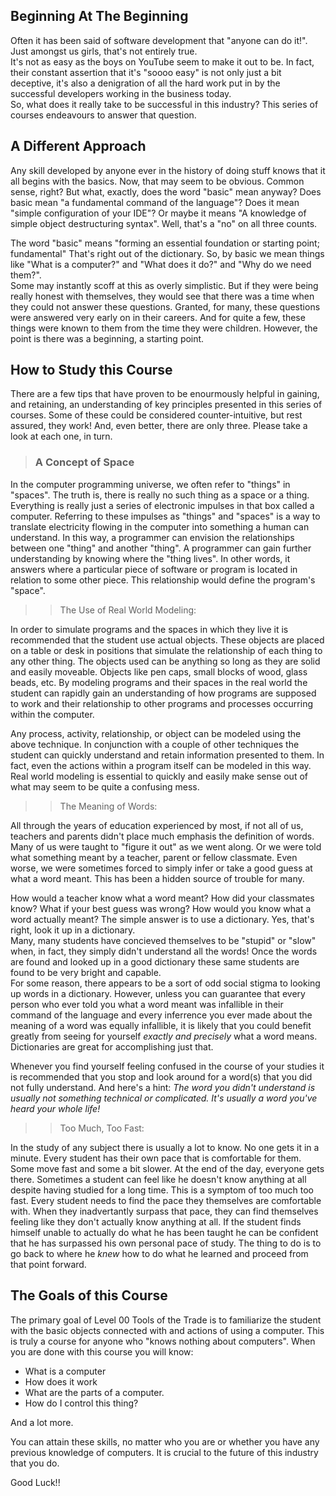 ## Beginning At The Beginning

   Often it has been said of software development that "anyone can do it!". Just amongst us girls, that's not entirely true.    
       It's not as easy as the boys on YouTube seem to make it out to be. In fact, their constant assertion that it's "soooo easy" is not only just a bit deceptive, it's also a denigration of all the hard work put in by the successful developers working in the business today.  
        So, what does it really take to be successful in this industry? This series of courses endeavours to answer that question.

## A Different Approach

  Any skill developed by anyone ever in the history of doing stuff knows that it all begins with the basics. Now, that may seem to be obvious. Common sense, right? But what, exactly, does the word "basic" mean anyway? Does basic mean "a fundamental command of the language"?  Does it mean "simple configuration of your IDE"?
  Or maybe it means "A knowledge of simple object destructuring syntax".
  Well, that's a "no" on all three counts. 
  
  The word "basic" means "forming an essential foundation or starting point; fundamental" That's right out of the dictionary. So, by basic we mean things like "What is a computer?" and "What does it do?" and "Why do we need them?".  
  Some may instantly scoff at this as overly simplistic. But if they were being really honest with themselves, they would see that there was a time when they could not answer these questions. Granted, for many, these questions were answered very early on in their careers. And for quite a few, these things were known to them from the time they were children. However, the point is there was a beginning, a starting point. 

  ## How to Study this Course

  There are a few tips that have proven to be enourmously helpful in gaining, and retaining, an understanding of key principles presented in this series of courses.  Some of these could be considered counter-intuitive, but rest assured, they work! And, even better, there are only three. Please take a look at each one, in turn. 

 
  >###  A Concept of Space

  In the computer programming universe, we often refer to "things" in "spaces". The truth is, there is really no such thing as a space or a thing. Everything is really just a series of electronic impulses in that box called a computer. Referring to these impulses as "things" and "spaces" is a way to translate electricity flowing in the computer into something a human can understand. In this way, a programmer can envision the relationships between one "thing" and another "thing". A programmer can gain further understanding by knowing where the "thing lives". In other words, it answers where a particular piece of software or program is located in relation to some other piece. This relationship would define the program's "space". 
 
  >>The Use of Real World Modeling:

In order to simulate programs and the spaces in which they live it is recommended that the student use actual objects. These objects are placed on a table or desk in positions that simulate the relationship of each thing to any other thing. The objects used can be anything so long as they are solid and easily moveable. Objects like pen caps, small blocks of wood, glass beads, etc. By modeling programs and their spaces in the real world the student can rapidly gain an understanding of how programs are supposed to work and their relationship to other programs and processes occurring within the computer.

Any process, activity, relationship, or object can be modeled using the above technique. In conjunction with a couple of other techniques the student can quickly understand and retain information presented to them. In fact, even the actions within a program itself can be modeled in this way. Real world modeling is essential to quickly and easily make sense out of what may seem to be quite a confusing mess.

>>The Meaning of Words:

All through the years of education experienced by most, if not all of us, teachers and parents didn't place much emphasis the definition of words. Many of us were taught to "figure it out" as we went along. Or we were told what something meant by a teacher, parent or fellow classmate. Even worse, we were sometimes forced to simply infer or take a good guess at what a word meant. This has been a hidden source of trouble for many. 

How would a teacher know what a word meant? How did your classmates know? What if your best guess was wrong?  How would you know what a word actually meant?  The simple answer is to use a dictionary. Yes, that's right, look it up in a dictionary.  
Many, many students have concieved themselves to be "stupid" or "slow" when, in fact, they simply didn't understand all the words!  Once the words are found and looked up in a good dictionary these same students are found to be very bright and capable.  
For some reason, there appears to be a sort of odd social stigma to looking up words in a dictionary. However, unless you can guarantee that every person who ever told you what a word meant was infallible in their command of the language and every inferrence you ever made about the meaning of a word was equally infallible, it is likely that you could benefit greatly from seeing for yourself *exactly and precisely* what a word means. Dictionaries are great for accomplishing just that. 

Whenever you find yourself feeling confused in the course of your studies it is recommended that you stop and look around for a word(s) that you did not fully understand. And here's a hint: *The word you didn't understand is usually not something technical or complicated. It's usually a word you've heard your whole life!*

>>Too Much, Too Fast:

In the study of any subject there is usually a lot to know. No one gets it in a minute. Every student has their own pace that is comfortable for them. Some move fast and some a bit slower. At the end of the day, everyone gets there. Sometimes a student can feel like he doesn't know anything at all despite having studied for a long time. This is a symptom of too much too fast. Every student needs to find the pace they themselves are comfortable with. When they inadvertantly surpass that pace, they can find themselves feeling like they don't actually know anything at all. If the student finds himself unable to actually do what he has been taught he can be confident that he has surpassed his own personal pace of study. The thing to do is to go back to where he *knew* how to do what he learned and proceed from that point forward. 


  ## The Goals of this Course

  The primary goal of Level 00 Tools of the Trade is to familiarize the student with the basic objects connected with and actions of using a computer. 
  This is truly a course for anyone who "knows nothing about computers". When you are done with this course you will know:

*  What is a computer  
*  How does it work  
*  What are the parts of a computer.  
*  How do I control this thing?  

And a lot more. 

You can attain these skills, no matter who you are or whether you have any previous knowledge of computers. It is crucial to the future of this industry that you do.

Good Luck!!
     
